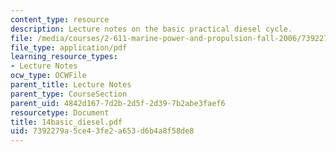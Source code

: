 ```yaml
---
content_type: resource
description: Lecture notes on the basic practical diesel cycle.
file: /media/courses/2-611-marine-power-and-propulsion-fall-2006/7392279a5ce43fe2a653d6b4a8f58de8_14basic_diesel.pdf
file_type: application/pdf
learning_resource_types:
- Lecture Notes
ocw_type: OCWFile
parent_title: Lecture Notes
parent_type: CourseSection
parent_uid: 4842d167-7d2b-2d5f-2d39-7b2abe3faef6
resourcetype: Document
title: 14basic_diesel.pdf
uid: 7392279a-5ce4-3fe2-a653-d6b4a8f58de8
---
```

